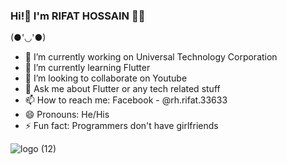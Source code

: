 ### Hi!👋 I'm RIFAT HOSSAIN 👨‍💻

(●'◡'●)

- 🔭 I’m currently working on Universal Technology Corporation
- 🌱 I’m currently learning Flutter
- 👯 I’m looking to collaborate on Youtube
- 💬 Ask me about Flutter or any tech related stuff
- 📫 How to reach me: Facebook - @rh.rifat.33633 
- 😄 Pronouns: He/His
- ⚡ Fun fact: Programmers don't have girlfriends

![logo (12)](https://user-images.githubusercontent.com/88751768/153831421-f765a925-cd00-4190-ba4c-f512acb9365d.png)


